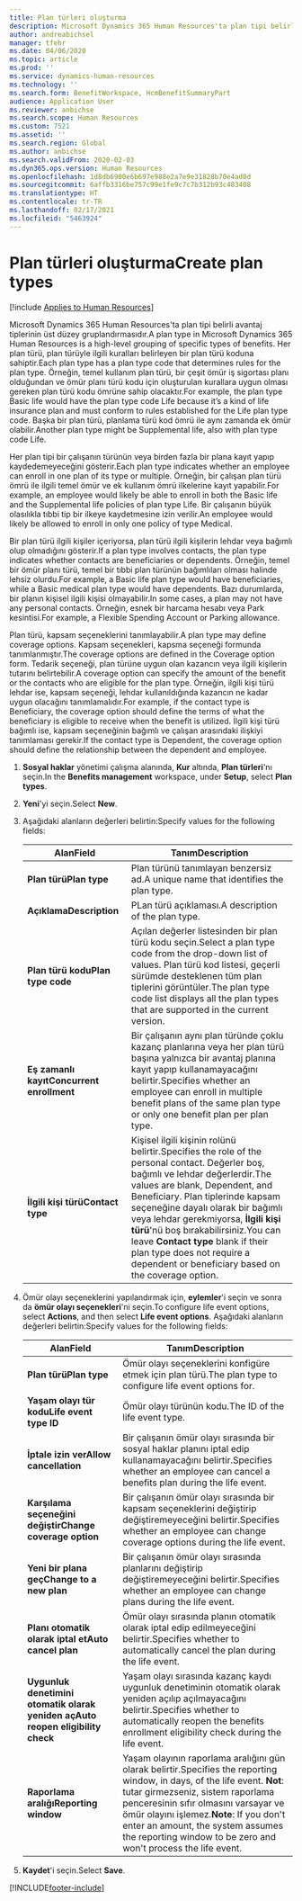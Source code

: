 ```yaml
---
title: Plan türleri oluşturma
description: Microsoft Dynamics 365 Human Resources'ta plan tipi belirli avantaj tiplerinin üst düzey gruplandırmasıdır. Her plan türü, plan türüyle ilgili kuralları belirleyen bir plan türü koduna sahiptir.
author: andreabichsel
manager: tfehr
ms.date: 04/06/2020
ms.topic: article
ms.prod: ''
ms.service: dynamics-human-resources
ms.technology: ''
ms.search.form: BenefitWorkspace, HcmBenefitSummaryPart
audience: Application User
ms.reviewer: anbichse
ms.search.scope: Human Resources
ms.custom: 7521
ms.assetid: ''
ms.search.region: Global
ms.author: anbichse
ms.search.validFrom: 2020-02-03
ms.dyn365.ops.version: Human Resources
ms.openlocfilehash: 1d8db6900e6b697e988e2a7e9e31828b70e4ad0d
ms.sourcegitcommit: 6affb3316be757c99e1fe9c7c7b312b93c483408
ms.translationtype: HT
ms.contentlocale: tr-TR
ms.lasthandoff: 02/17/2021
ms.locfileid: "5463924"
---
```

# <a name="create-plan-types"></a><span data-ttu-id="d2eca-104">Plan türleri oluşturma</span><span class="sxs-lookup"><span data-stu-id="d2eca-104">Create plan types</span></span>

[!include [Applies to Human Resources](../includes/applies-to-hr.md)]

<span data-ttu-id="d2eca-105">Microsoft Dynamics 365 Human Resources'ta plan tipi belirli avantaj tiplerinin üst düzey gruplandırmasıdır.</span><span class="sxs-lookup"><span data-stu-id="d2eca-105">A plan type in Microsoft Dynamics 365 Human Resources is a high-level grouping of specific types of benefits.</span></span> <span data-ttu-id="d2eca-106">Her plan türü, plan türüyle ilgili kuralları belirleyen bir plan türü koduna sahiptir.</span><span class="sxs-lookup"><span data-stu-id="d2eca-106">Each plan type has a plan type code that determines rules for the plan type.</span></span> <span data-ttu-id="d2eca-107">Örneğin, temel kullanım plan türü, bir çeşit ömür iş sigortası planı olduğundan ve ömür planı türü kodu için oluşturulan kurallara uygun olması gereken plan türü kodu ömrüne sahip olacaktır.</span><span class="sxs-lookup"><span data-stu-id="d2eca-107">For example, the plan type Basic life would have the plan type code Life because it’s a kind of life insurance plan and must conform to rules established for the Life plan type code.</span></span> <span data-ttu-id="d2eca-108">Başka bir plan türü, planlama türü kod ömrü ile aynı zamanda ek ömür olabilir.</span><span class="sxs-lookup"><span data-stu-id="d2eca-108">Another plan type might be Supplemental life, also with plan type code Life.</span></span>

<span data-ttu-id="d2eca-109">Her plan tipi bir çalışanın türünün veya birden fazla bir plana kayıt yapıp kaydedemeyeceğini gösterir.</span><span class="sxs-lookup"><span data-stu-id="d2eca-109">Each plan type indicates whether an employee can enroll in one plan of its type or multiple.</span></span> <span data-ttu-id="d2eca-110">Örneğin, bir çalışan plan türü ömrü ile ilgili temel ömür ve ek kullanım ömrü ilkelerine kayıt yapabilir.</span><span class="sxs-lookup"><span data-stu-id="d2eca-110">For example, an employee would likely be able to enroll in both the Basic life and the Supplemental life policies of plan type Life.</span></span> <span data-ttu-id="d2eca-111">Bir çalışanın büyük olasılıkla tıbbi tip bir ilkeye kaydetmesine izin verilir.</span><span class="sxs-lookup"><span data-stu-id="d2eca-111">An employee would likely be allowed to enroll in only one policy of type Medical.</span></span>

<span data-ttu-id="d2eca-112">Bir plan türü ilgili kişiler içeriyorsa, plan türü ilgili kişilerin lehdar veya bağımlı olup olmadığını gösterir.</span><span class="sxs-lookup"><span data-stu-id="d2eca-112">If a plan type involves contacts, the plan type indicates whether contacts are beneficiaries or dependents.</span></span> <span data-ttu-id="d2eca-113">Örneğin, temel bir ömür planı türü, temel bir tıbbi plan türünün bağımlıları olması halinde lehsiz olurdu.</span><span class="sxs-lookup"><span data-stu-id="d2eca-113">For example, a Basic life plan type would have beneficiaries, while a Basic medical plan type would have dependents.</span></span> <span data-ttu-id="d2eca-114">Bazı durumlarda, bir planın kişisel ilgili kişisi olmayabilir.</span><span class="sxs-lookup"><span data-stu-id="d2eca-114">In some cases, a plan may not have any personal contacts.</span></span> <span data-ttu-id="d2eca-115">Örneğin, esnek bir harcama hesabı veya Park kesintisi.</span><span class="sxs-lookup"><span data-stu-id="d2eca-115">For example, a Flexible Spending Account or Parking allowance.</span></span>

<span data-ttu-id="d2eca-116">Plan türü, kapsam seçeneklerini tanımlayabilir.</span><span class="sxs-lookup"><span data-stu-id="d2eca-116">A plan type may define coverage options.</span></span> <span data-ttu-id="d2eca-117">Kapsam seçenekleri, kapsma seçeneği formunda tanımlanmıştır.</span><span class="sxs-lookup"><span data-stu-id="d2eca-117">The coverage options are defined in the Coverage option form.</span></span> <span data-ttu-id="d2eca-118">Tedarik seçeneği, plan türüne uygun olan kazancın veya ilgili kişilerin tutarını belirtebilir.</span><span class="sxs-lookup"><span data-stu-id="d2eca-118">A coverage option can specify the amount of the benefit or the contacts who are eligible for the plan type.</span></span> <span data-ttu-id="d2eca-119">Örneğin, ilgili kişi türü lehdar ise, kapsam seçeneği, lehdar kullanıldığında kazancın ne kadar uygun olacağını tanımlamalıdır.</span><span class="sxs-lookup"><span data-stu-id="d2eca-119">For example, if the contact type is Beneficiary, the coverage option should define the terms of what the beneficiary is eligible to receive when the benefit is utilized.</span></span> <span data-ttu-id="d2eca-120">İlgili kişi türü bağımlı ise, kapsam seçeneğinin bağımlı ve çalışan arasındaki ilişkiyi tanımlaması gerekir.</span><span class="sxs-lookup"><span data-stu-id="d2eca-120">If the contact type is Dependent, the coverage option should define the relationship between the dependent and employee.</span></span> 

1. <span data-ttu-id="d2eca-121">**Sosyal haklar** yönetimi çalışma alanında, **Kur** altında, **Plan türleri**'nı seçin.</span><span class="sxs-lookup"><span data-stu-id="d2eca-121">In the **Benefits management** workspace, under **Setup**, select **Plan types**.</span></span>

2. <span data-ttu-id="d2eca-122">**Yeni**'yi seçin.</span><span class="sxs-lookup"><span data-stu-id="d2eca-122">Select **New**.</span></span>

3. <span data-ttu-id="d2eca-123">Aşağıdaki alanların değerleri belirtin:</span><span class="sxs-lookup"><span data-stu-id="d2eca-123">Specify values for the following fields:</span></span>

   | <span data-ttu-id="d2eca-124">Alan</span><span class="sxs-lookup"><span data-stu-id="d2eca-124">Field</span></span> | <span data-ttu-id="d2eca-125">Tanım</span><span class="sxs-lookup"><span data-stu-id="d2eca-125">Description</span></span> |
   | --- | --- |
   | <span data-ttu-id="d2eca-126">**Plan türü**</span><span class="sxs-lookup"><span data-stu-id="d2eca-126">**Plan type**</span></span> | <span data-ttu-id="d2eca-127">Plan türünü tanımlayan benzersiz ad.</span><span class="sxs-lookup"><span data-stu-id="d2eca-127">A unique name that identifies the plan type.</span></span> |
   | <span data-ttu-id="d2eca-128">**Açıklama**</span><span class="sxs-lookup"><span data-stu-id="d2eca-128">**Description**</span></span> | <span data-ttu-id="d2eca-129">PLan türü açıklaması.</span><span class="sxs-lookup"><span data-stu-id="d2eca-129">A description of the plan type.</span></span> |
   | <span data-ttu-id="d2eca-130">**Plan türü kodu**</span><span class="sxs-lookup"><span data-stu-id="d2eca-130">**Plan type code**</span></span> | <span data-ttu-id="d2eca-131">Açılan değerler listesinden bir plan türü kodu seçin.</span><span class="sxs-lookup"><span data-stu-id="d2eca-131">Select a plan type code from the drop-down list of values.</span></span> <span data-ttu-id="d2eca-132">Plan türü kod listesi, geçerli sürümde desteklenen tüm plan tiplerini görüntüler.</span><span class="sxs-lookup"><span data-stu-id="d2eca-132">The plan type code list displays all the plan types that are supported in the current version.</span></span> |
   | <span data-ttu-id="d2eca-133">**Eş zamanlı kayıt**</span><span class="sxs-lookup"><span data-stu-id="d2eca-133">**Concurrent enrollment**</span></span> | <span data-ttu-id="d2eca-134">Bir çalışanın aynı plan türünde çoklu kazanç planlarına veya her plan türü başına yalnızca bir avantaj planına kayıt yapıp kullanamayacağını belirtir.</span><span class="sxs-lookup"><span data-stu-id="d2eca-134">Specifies whether an employee can enroll in multiple benefit plans of the same plan type or only one benefit plan per plan type.</span></span> |
   | <span data-ttu-id="d2eca-135">**İlgili kişi türü**</span><span class="sxs-lookup"><span data-stu-id="d2eca-135">**Contact type**</span></span> | <span data-ttu-id="d2eca-136">Kişisel ilgili kişinin rolünü belirtir.</span><span class="sxs-lookup"><span data-stu-id="d2eca-136">Specifies the role of the personal contact.</span></span> <span data-ttu-id="d2eca-137">Değerler boş, bağımlı ve lehdar değerlerdir.</span><span class="sxs-lookup"><span data-stu-id="d2eca-137">The values are blank, Dependent, and Beneficiary.</span></span> <span data-ttu-id="d2eca-138">Plan tiplerinde kapsam seçeneğine dayalı olarak bir bağımlı veya lehdar gerekmiyorsa, **İlgili kişi türü**'nü boş bırakabilirsiniz.</span><span class="sxs-lookup"><span data-stu-id="d2eca-138">You can leave **Contact type** blank if their plan type does not require a dependent or beneficiary based on the coverage option.</span></span> |

4. <span data-ttu-id="d2eca-139">Ömür olayı seçeneklerini yapılandırmak için, **eylemler**'i seçin ve sonra da **ömür olayı seçenekleri**'ni seçin.</span><span class="sxs-lookup"><span data-stu-id="d2eca-139">To configure life event options, select **Actions**, and then select **Life event options**.</span></span> <span data-ttu-id="d2eca-140">Aşağıdaki alanların değerleri belirtin:</span><span class="sxs-lookup"><span data-stu-id="d2eca-140">Specify values for the following fields:</span></span>

   | <span data-ttu-id="d2eca-141">Alan</span><span class="sxs-lookup"><span data-stu-id="d2eca-141">Field</span></span> | <span data-ttu-id="d2eca-142">Tanım</span><span class="sxs-lookup"><span data-stu-id="d2eca-142">Description</span></span> |
   | --- | --- |
   | <span data-ttu-id="d2eca-143">**Plan türü**</span><span class="sxs-lookup"><span data-stu-id="d2eca-143">**Plan type**</span></span> | <span data-ttu-id="d2eca-144">Ömür olayı seçeneklerini konfigüre etmek için plan türü.</span><span class="sxs-lookup"><span data-stu-id="d2eca-144">The plan type to configure life event options for.</span></span> |
   | <span data-ttu-id="d2eca-145">**Yaşam olayı tür kodu**</span><span class="sxs-lookup"><span data-stu-id="d2eca-145">**Life event type ID**</span></span> | <span data-ttu-id="d2eca-146">Ömür olayı türünün kodu.</span><span class="sxs-lookup"><span data-stu-id="d2eca-146">The ID of the life event type.</span></span> |
   | <span data-ttu-id="d2eca-147">**İptale izin ver**</span><span class="sxs-lookup"><span data-stu-id="d2eca-147">**Allow cancellation**</span></span> | <span data-ttu-id="d2eca-148">Bir çalışanın ömür olayı sırasında bir sosyal haklar planını iptal edip kullanamayacağını belirtir.</span><span class="sxs-lookup"><span data-stu-id="d2eca-148">Specifies whether an employee can cancel a benefits plan during the life event.</span></span> |
   | <span data-ttu-id="d2eca-149">**Karşılama seçeneğini değiştir**</span><span class="sxs-lookup"><span data-stu-id="d2eca-149">**Change coverage option**</span></span> | <span data-ttu-id="d2eca-150">Bir çalışanın ömür olayı sırasında bir kapsam seçeneklerini değiştirip değiştiremeyeceğini belirtir.</span><span class="sxs-lookup"><span data-stu-id="d2eca-150">Specifies whether an employee can change coverage options during the life event.</span></span> |
   | <span data-ttu-id="d2eca-151">**Yeni bir plana geç**</span><span class="sxs-lookup"><span data-stu-id="d2eca-151">**Change to a new plan**</span></span> | <span data-ttu-id="d2eca-152">Bir çalışanın ömür olayı sırasında planlarını değiştirip değiştiremeyeceğini belirtir.</span><span class="sxs-lookup"><span data-stu-id="d2eca-152">Specifies whether an employee can change plans during the life event.</span></span> |
   | <span data-ttu-id="d2eca-153">**Planı otomatik olarak iptal et**</span><span class="sxs-lookup"><span data-stu-id="d2eca-153">**Auto cancel plan**</span></span> | <span data-ttu-id="d2eca-154">Ömür olayı sırasında planın otomatik olarak iptal edip edilmeyeceğini belirtir.</span><span class="sxs-lookup"><span data-stu-id="d2eca-154">Specifies whether to automatically cancel the plan during the life event.</span></span> |
   | <span data-ttu-id="d2eca-155">**Uygunluk denetimini otomatik olarak yeniden aç**</span><span class="sxs-lookup"><span data-stu-id="d2eca-155">**Auto reopen eligibility check**</span></span> | <span data-ttu-id="d2eca-156">Yaşam olayı sırasında kazanç kaydı uygunluk denetiminin otomatik olarak yeniden açılıp açılmayacağını belirtir.</span><span class="sxs-lookup"><span data-stu-id="d2eca-156">Specifies whether to automatically reopen the benefits enrollment eligibility check during the life event.</span></span> |
   | <span data-ttu-id="d2eca-157">**Raporlama aralığı**</span><span class="sxs-lookup"><span data-stu-id="d2eca-157">**Reporting window**</span></span> | <span data-ttu-id="d2eca-158">Yaşam olayının raporlama aralığını gün olarak belirtir.</span><span class="sxs-lookup"><span data-stu-id="d2eca-158">Specifies the reporting window, in days, of the life event.</span></span> <span data-ttu-id="d2eca-159">**Not**: tutar girmezseniz, sistem raporlama penceresinin sıfır olmasını varsayar ve ömür olayını işlemez.</span><span class="sxs-lookup"><span data-stu-id="d2eca-159">**Note**: If you don't enter an amount, the system assumes the reporting window to be zero and won't process the life event.</span></span> |

5. <span data-ttu-id="d2eca-160">**Kaydet**'i seçin.</span><span class="sxs-lookup"><span data-stu-id="d2eca-160">Select **Save**.</span></span> 


[!INCLUDE[footer-include](../includes/footer-banner.md)]